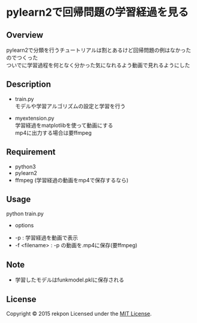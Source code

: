 pylearn2で回帰問題の学習経過を見る
====

## Overview
pylearn2で分類を行うチュートリアルは割とあるけど回帰問題の例はなかったのでつくった  
ついでに学習過程を何となく分かった気になれるよう動画で見れるようにした  

## Description
* train.py  
モデルや学習アルゴリズムの設定と学習を行う  

* myextension.py  
学習経過をmatplotlibを使って動画にする  
mp4に出力する場合は要ffmpeg  

## Requirement
* python3  
* pylearn2  
* ffmpeg (学習経過の動画をmp4で保存するなら)  

## Usage
python train.py <options>  

* options  
- -p : 学習経過を動画で表示　　
- -f \<filename\> : -p の動画を<filename>.mp4に保存(要ffmpeg)　　

## Note
* 学習したモデルはfunkmodel.pklに保存される　　

## License
Copyright &copy; 2015 rekpon
Licensed under the [MIT License][mit].

[MIT]: http://www.opensource.org/licenses/mit-license.php
